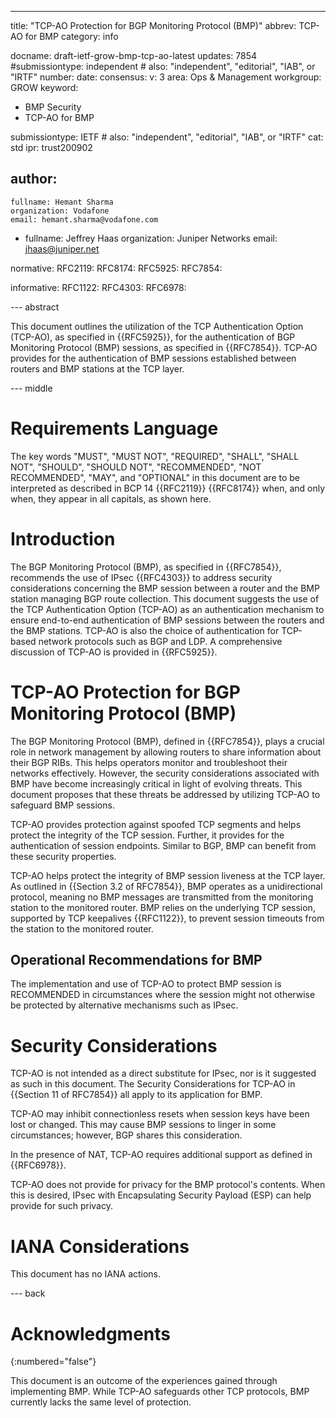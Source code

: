 ---
title: "TCP-AO Protection for BGP Monitoring Protocol (BMP)"
abbrev: TCP-AO for BMP
category: info

docname: draft-ietf-grow-bmp-tcp-ao-latest
updates: 7854
#submissiontype: independent  # also: "independent", "editorial", "IAB", or "IRTF"
number:
date:
consensus:
v: 3
area: Ops & Management
workgroup: GROW
keyword:
 - BMP Security
 - TCP-AO for BMP

submissiontype: IETF  # also: "independent", "editorial", "IAB", or "IRTF"
cat: std
ipr: trust200902


author:
 -
    fullname: Hemant Sharma
    organization: Vodafone
    email: hemant.sharma@vodafone.com
 -
    fullname: Jeffrey Haas
    organization: Juniper Networks
    email: jhaas@juniper.net

normative:
 RFC2119:
 RFC8174:
 RFC5925:
 RFC7854:

informative:
 RFC1122:
 RFC4303:
 RFC6978:

--- abstract

This document outlines the utilization of the TCP Authentication Option (TCP-AO), as specified in {{RFC5925}}, for the authentication of BGP Monitoring Protocol (BMP) sessions, as specified in {{RFC7854}}. TCP-AO provides for the authentication of BMP sessions established between routers and BMP stations at the TCP layer.


--- middle

# Requirements Language

The key words "MUST", "MUST NOT", "REQUIRED", "SHALL",
"SHALL NOT", "SHOULD", "SHOULD NOT", "RECOMMENDED", "NOT
RECOMMENDED", "MAY", and "OPTIONAL" in this document are to be
interpreted as described in BCP 14 {{RFC2119}}
{{RFC8174}} when, and only when, they appear in
all capitals, as shown here.

# Introduction

The BGP Monitoring Protocol (BMP), as specified in {{RFC7854}}, recommends the use of IPsec {{RFC4303}} to address security considerations concerning the BMP session between a router and the BMP station managing BGP route collection. This document suggests the use of the TCP Authentication Option (TCP-AO) as an authentication mechanism to ensure end-to-end authentication of BMP sessions between the routers and the BMP stations. TCP-AO is also the choice of authentication for TCP-based network protocols such as BGP and LDP. A comprehensive discussion of TCP-AO is provided in {{RFC5925}}.

# TCP-AO Protection for BGP Monitoring Protocol (BMP)

The BGP Monitoring Protocol (BMP), defined in {{RFC7854}}, plays a crucial role in network management by allowing routers to share information about their BGP RIBs.  This helps operators monitor and troubleshoot their networks effectively. However, the security considerations associated with BMP have become increasingly critical in light of evolving threats. This document proposes that these threats be addressed by utilizing TCP-AO to safeguard BMP sessions.

TCP-AO provides protection against spoofed TCP segments and helps protect the integrity of the TCP session.  Further, it provides for the authentication of session endpoints.  Similar to BGP, BMP can benefit from these security properties.

TCP-AO helps protect the integrity of BMP session liveness at the TCP layer.  As outlined in {{Section 3.2 of RFC7854}}, BMP operates as a unidirectional protocol, meaning no BMP messages are transmitted from the monitoring station to the monitored router.  BMP relies on the underlying TCP session, supported by TCP keepalives {{RFC1122}}, to prevent session timeouts from the station to the monitored router.

## Operational Recommendations for BMP

The implementation and use of TCP-AO to protect BMP session is RECOMMENDED in circumstances where the session might not otherwise be protected by alternative mechanisms such as IPsec.

# Security Considerations

TCP-AO is not intended as a direct substitute for IPsec, nor is it suggested as such in this document.  The Security Considerations for TCP-AO in {{Section 11 of RFC7854}} all apply to its application for BMP.

TCP-AO may inhibit connectionless resets when session keys have been lost or changed.  This may cause BMP sessions to linger in some circumstances; however, BGP shares this consideration.

In the presence of NAT, TCP-AO requires additional support as defined in {{RFC6978}}.

TCP-AO does not provide for privacy for the BMP protocol's contents.  When this is desired, IPsec with Encapsulating Security Payload (ESP) can help provide for such privacy.

# IANA Considerations

This document has no IANA actions.


--- back

# Acknowledgments
{:numbered="false"}

This document is an outcome of the experiences gained through implementing BMP. While TCP-AO safeguards other TCP protocols, BMP currently lacks the same level of protection.
